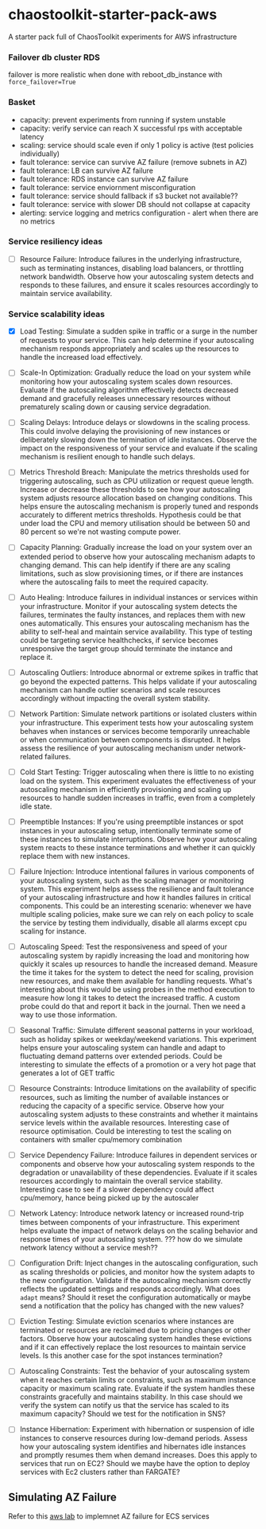 # chaostoolkit-starter-pack-aws
A starter pack full of ChaosToolkit experiments for AWS infrastructure

### Failover db cluster RDS

failover is more realistic when done with reboot_db_instance with `force_failover=True`

### Basket
- capacity: prevent experiments from running if system unstable
- capacity: verify service can reach X successful rps with acceptable latency
- scaling: service should scale even if only 1 policy is active (test policies individually)
- fault tolerance: service can survive AZ failure (remove subnets in AZ)
- fault tolerance: LB can survive AZ failure 
- fault tolerance: RDS instance can survive AZ failure 
- fault tolerance: service enviornment misconfiguration
- fault tolerance: service should fallback if s3 bucket not available??
- fault tolerance: service with slower DB should not collapse at capacity
- alerting: service logging and metrics configuration - alert when there are no metrics

### Service resiliency ideas

- [ ] Resource Failure: Introduce failures in the underlying infrastructure, such as terminating instances, disabling load balancers, or throttling network bandwidth. Observe how your autoscaling system detects and responds to these failures, and ensure it scales resources accordingly to maintain service availability.

### Service scalability ideas
- [x] Load Testing: Simulate a sudden spike in traffic or a surge in the number of requests to your service. This can help determine if your autoscaling mechanism responds appropriately and scales up the resources to handle the increased load effectively.

- [ ] Scale-In Optimization: Gradually reduce the load on your system while monitoring how your autoscaling system scales down resources. Evaluate if the autoscaling algorithm effectively detects decreased demand and gracefully releases unnecessary resources without prematurely scaling down or causing service degradation.

- [ ] Scaling Delays: Introduce delays or slowdowns in the scaling process. This could involve delaying the provisioning of new instances or deliberately slowing down the termination of idle instances. Observe the impact on the responsiveness of your service and evaluate if the scaling mechanism is resilient enough to handle such delays.

- [ ] Metrics Threshold Breach: Manipulate the metrics thresholds used for triggering autoscaling, such as CPU utilization or request queue length. Increase or decrease these thresholds to see how your autoscaling system adjusts resource allocation based on changing conditions. This helps ensure the autoscaling mechanism is properly tuned and responds accurately to different metrics thresholds.
    Hypothesis could be that under load the CPU and memory utilisation should be between 50 and 80 percent so we're not wasting compute power.

- [ ] Capacity Planning: Gradually increase the load on your system over an extended period to observe how your autoscaling mechanism adapts to changing demand. This can help identify if there are any scaling limitations, such as slow provisioning times, or if there are instances where the autoscaling fails to meet the required capacity.

- [ ] Auto Healing: Introduce failures in individual instances or services within your infrastructure. Monitor if your autoscaling system detects the failures, terminates the faulty instances, and replaces them with new ones automatically. This ensures your autoscaling mechanism has the ability to self-heal and maintain service availability.
    This type of testing could be targeting service healthchecks, if service becomes unresponsive the target group should terminate the instance and replace it.

- [ ] Autoscaling Outliers: Introduce abnormal or extreme spikes in traffic that go beyond the expected patterns. This helps validate if your autoscaling mechanism can handle outlier scenarios and scale resources accordingly without impacting the overall system stability.

- [ ] Network Partition: Simulate network partitions or isolated clusters within your infrastructure. This experiment tests how your autoscaling system behaves when instances or services become temporarily unreachable or when communication between components is disrupted. It helps assess the resilience of your autoscaling mechanism under network-related failures.

- [ ] Cold Start Testing: Trigger autoscaling when there is little to no existing load on the system. This experiment evaluates the effectiveness of your autoscaling mechanism in efficiently provisioning and scaling up resources to handle sudden increases in traffic, even from a completely idle state.

- [ ] Preemptible Instances: If you're using preemptible instances or spot instances in your autoscaling setup, intentionally terminate some of these instances to simulate interruptions. Observe how your autoscaling system reacts to these instance terminations and whether it can quickly replace them with new instances.

- [ ] Failure Injection: Introduce intentional failures in various components of your autoscaling system, such as the scaling manager or monitoring system. This experiment helps assess the resilience and fault tolerance of your autoscaling infrastructure and how it handles failures in critical components.
    This could be an interesting scenario: whenever we have multiple scaling policies, make sure we can rely on each policy to scale the service by testing them individually, disable all alarms except cpu scaling for instance.

- [ ] Autoscaling Speed: Test the responsiveness and speed of your autoscaling system by rapidly increasing the load and monitoring how quickly it scales up resources to handle the increased demand. Measure the time it takes for the system to detect the need for scaling, provision new resources, and make them available for handling requests.
    What's interesting about this would be using probes in the method execution to measure how long it takes to detect the increased traffic. A custom probe could do that and report it back in the journal. Then we need a way to use those information.

- [ ] Seasonal Traffic: Simulate different seasonal patterns in your workload, such as holiday spikes or weekday/weekend variations. This experiment helps ensure your autoscaling system can handle and adapt to fluctuating demand patterns over extended periods.
    Could be interesting to simulate the effects of a promotion or a very hot page that generates a lot of GET traffic

- [ ] Resource Constraints: Introduce limitations on the availability of specific resources, such as limiting the number of available instances or reducing the capacity of a specific service. Observe how your autoscaling system adjusts to these constraints and whether it maintains service levels within the available resources.
    Interesting case of resource optimisation. Could be interesting to test the scaling on containers with smaller cpu/memory combination

- [ ] Service Dependency Failure: Introduce failures in dependent services or components and observe how your autoscaling system responds to the degradation or unavailability of these dependencies. Evaluate if it scales resources accordingly to maintain the overall service stability.
    Interesting case to see if a slower dependency could affect cpu/memory, hance being picked up by the autoscaler

- [ ] Network Latency: Introduce network latency or increased round-trip times between components of your infrastructure. This experiment helps evaluate the impact of network delays on the scaling behavior and response times of your autoscaling system.
    ??? how do we simulate network latency without a service mesh??

- [ ] Configuration Drift: Inject changes in the autoscaling configuration, such as scaling thresholds or policies, and monitor how the system adapts to the new configuration. Validate if the autoscaling mechanism correctly reflects the updated settings and responds accordingly.
    What does `adapt` means? Should it reset the configuration automatically or maybe send a notification that the policy has changed with the new values?

- [ ] Eviction Testing: Simulate eviction scenarios where instances are terminated or resources are reclaimed due to pricing changes or other factors. Observe how your autoscaling system handles these evictions and if it can effectively replace the lost resources to maintain service levels.
    Is this another case for the spot instances termination?

- [ ] Autoscaling Constraints: Test the behavior of your autoscaling system when it reaches certain limits or constraints, such as maximum instance capacity or maximum scaling rate. Evaluate if the system handles these constraints gracefully and maintains stability.
    In this case should we verify the system can notify us that the service has scaled to its maximum capacity? Should we test for the notification in SNS?

- [ ] Instance Hibernation: Experiment with hibernation or suspension of idle instances to conserve resources during low-demand periods. Assess how your autoscaling system identifies and hibernates idle instances and promptly resumes them when demand increases.
    Does this apply to services that run on EC2? Should we maybe have the option to deploy services with Ec2 clusters rather than FARGATE?

## Simulating AZ Failure

Refer to this [aws lab](https://catalog.us-east-1.prod.workshops.aws/workshops/5fc0039f-9f15-47f8-aff0-09dc7b1779ee/en-US/030-basic-content/090-scenarios/010-simulating-az-issues/020-impact-ec2-asg) to implemnet AZ failure for ECS services
